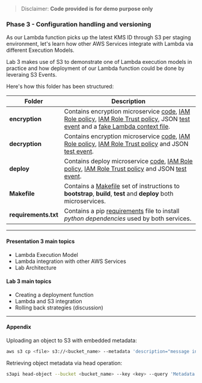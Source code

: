 > Disclaimer: **Code provided is for demo purpose only**

### Phase 3 - Configuration handling and versioning

As our Lambda function picks up the latest KMS ID through S3 per staging environment, let's learn how other AWS Services integrate with Lambda via different Execution Models.

Lab 3 makes use of S3 to demonstrate one of Lambda execution models in practice and how deployment of our Lambda function could be done by leveraing S3 Events.

Here's how this folder has been structured:

| Folder | Description |
| --- | --- | 
| **encryption** | Contains encryption microservice [code](encryption/encryption_service.py), [IAM Role policy](encryption/role_policy.json), [IAM Role Trust policy](encryption/role_trust_policy.json), JSON [test event](encryption/test-encryption.json) and a [fake Lambda context file](encryption/context.json). |
| **decryption** | Contains encryption microservice [code](decryption/decryption_service.py), [IAM Role policy](decryption/role_policy.json), [IAM Role Trust policy](decryption/role_trust_policy.json) and JSON [test event](decryption/test-decryption.json). |
| **deploy** | Contains deploy microservice [code](deploy/deploy_service.py), [IAM Role policy](deploy/role_policy.json), [IAM Role Trust policy](deploy/role_trust_policy.json) and JSON [test event](deploy/test-deploy.json). |
| **Makefile** | Contains a [Makefile](Makefile) set of instructions to **bootstrap**, **build**, **test** and **deploy** both microservices. |
| **requirements.txt** | Contains a pip [requirements](requirements.txt) file to install *python dependencies* used by both services. |

---


#### Presentation 3 main topics 

* Lambda Execution Model
* Lambda integration with other AWS Services
* Lab Architecture

#### Lab 3 main topics 

* Creating a deployment function
* Lambda and S3 integration
* Rolling back strategies (discussion)

---

#### Appendix

Uploading an object to S3 with embedded metadata:

```bash
aws s3 cp <file> s3://<bucket_name> --metadata 'description="message into object"'
```

Retrieving object metadata via head operation:

```bash
s3api head-object --bucket <bucket_name> --key <key> --query 'Metadata'
```

